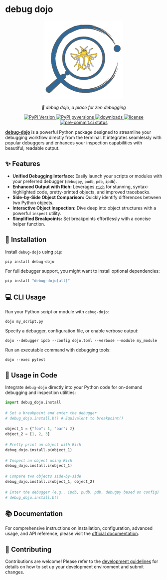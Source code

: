 # debug dojo

<p align="center">
  <img src="https://github.com/bwrob/debug-dojo/blob/main/docs/logo/logo_python.png?raw=true" alt="debug dojo" style="width:50%; max-width:350px;"/>
</p>

<p align="center">
<em>🏣 debug dojo, a place for zen debugging</em>
</p>

<p align="center">
  <a href="https://pypi.org/project/debug-dojo">
    <img src="https://img.shields.io/pypi/v/debug-dojo.svg?style=flat-square" alt="PyPi Version">
  </a>
  <a href="https://pypi.org/pypi/debug-dojo/">
    <img src="https://img.shields.io/pypi/pyversions/debug-dojo.svg?style=flat-square" alt="PyPI pyversions">
  </a>
  <a href="https://pepy.tech/project/debug-dojo">
    <img src="https://static.pepy.tech/badge/debug-dojo/month" alt="downloads">
  </a>
  <a href="https://github.com/bwrob/debug-dojo/blob/main/LICENSE">
    <img src="https://img.shields.io/github/license/bwrob/debug-dojo.svg" alt="license">
  </a>
  <a href="https://results.pre-commit.ci/latest/github/bwrob/debug-dojo/main">
    <img src="https://results.pre-commit.ci/badge/github/bwrob/debug-dojo/main.svg" alt="pre-commit.ci status">
  </a>
</p>

[**debug-dojo**](https://bwrob.github.io/debug-dojo/) is a powerful Python package designed to streamline your debugging workflow directly from the terminal. It integrates seamlessly with popular debuggers and enhances your inspection capabilities with beautiful, readable output.

## ✨ Features

*   **Unified Debugging Interface:** Easily launch your scripts or modules with your preferred debugger (`debugpy`, `pudb`, `pdb`, `ipdb`).
*   **Enhanced Output with Rich:** Leverages [`rich`](https://github.com/Textualize/rich) for stunning, syntax-highlighted code, pretty-printed objects, and improved tracebacks.
*   **Side-by-Side Object Comparison:** Quickly identify differences between two Python objects.
*   **Interactive Object Inspection:** Dive deep into object structures with a powerful `inspect` utility.
*   **Simplified Breakpoints:** Set breakpoints effortlessly with a concise helper function.

## 🚀 Installation

Install `debug-dojo` using `pip`:

```bash
pip install debug-dojo
```

For full debugger support, you might want to install optional dependencies:

```bash
pip install "debug-dojo[all]"
```

## 💻 CLI Usage

Run your Python script or module with `debug-dojo`:

```console
dojo my_script.py
```

Specify a debugger, configuration file, or enable verbose output:

```console
dojo --debugger ipdb --config dojo.toml --verbose --module my_module
```

Run an executable command with debugging tools:

```console
dojo --exec pytest
```

## 🐍 Usage in Code

Integrate `debug-dojo` directly into your Python code for on-demand debugging and inspection utilities:

```python
import debug_dojo.install

# Set a breakpoint and enter the debugger
# debug_dojo.install.b() # Equivalent to breakpoint()

object_1 = {"foo": 1, "bar": 2}
object_2 = [1, 2, 3]

# Pretty print an object with Rich
debug_dojo.install.p(object_1)

# Inspect an object using Rich
debug_dojo.install.i(object_1)

# Compare two objects side-by-side
debug_dojo.install.c(object_1, object_2)

# Enter the debugger (e.g., ipdb, pudb, pdb, debugpy based on config)
# debug_dojo.install.b()
```

## 📚 Documentation

For comprehensive instructions on installation, configuration, advanced usage, and API reference, please visit the [official documentation](https://bwrob.github.io/debug-dojo/).

## 🤝 Contributing

Contributions are welcome! Please refer to the [development guidelines](https://bwrob.github.io/debug-dojo/development/) for details on how to set up your development environment and submit changes.
